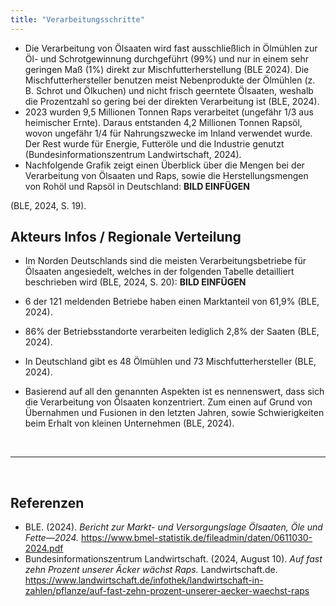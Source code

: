 ```yaml
---
title: "Verarbeitungsschritte"
---
```


- Die Verarbeitung von Ölsaaten wird fast ausschließlich in Ölmühlen zur Öl- und Schrotgewinnung durchgeführt (99%) und nur in einem sehr geringen Maß (1%) direkt zur Mischfutterherstellung (BLE 2024). Die Mischfutterhersteller benutzen meist Nebenprodukte der Ölmühlen (z. B. Schrot und Ölkuchen) und nicht frisch geerntete Ölsaaten, weshalb die Prozentzahl so gering bei der direkten Verarbeitung ist (BLE, 2024).
- 2023 wurden 9,5 Millionen Tonnen Raps verarbeitet (ungefähr 1/3 aus heimischer Ernte). Daraus entstanden 4,2 Millionen Tonnen Rapsöl, wovon ungefähr 1/4 für Nahrungszwecke im Inland verwendet wurde. Der Rest wurde für Energie, Futteröle und die Industrie genutzt (Bundesinformationszentrum Landwirtschaft, 2024).
- Nachfolgende Grafik zeigt einen Überblick über die Mengen bei der Verarbeitung von Ölsaaten und Raps, sowie die Herstellungsmengen von Rohöl und Rapsöl in Deutschland:
**BILD EINFÜGEN**

(BLE, 2024, S. 19).


## Akteurs Infos / Regionale Verteilung
- Im Norden Deutschlands sind die meisten Verarbeitungsbetriebe für Ölsaaten angesiedelt, welches in der folgenden Tabelle detailliert beschrieben wird (BLE, 2024, S. 20):
**BILD EINFÜGEN**

- 6 der 121 meldenden Betriebe haben einen Marktanteil von 61,9% (BLE, 2024).
- 86% der Betriebsstandorte verarbeiten lediglich 2,8% der Saaten (BLE, 2024).
- In Deutschland gibt es 48 Ölmühlen und 73 Mischfutterhersteller (BLE, 2024).
- Basierend auf all den genannten Aspekten ist es nennenswert, dass sich die Verarbeitung von Ölsaaten konzentriert. Zum einen auf Grund von Übernahmen und Fusionen in den letzten Jahren, sowie Schwierigkeiten beim Erhalt von kleinen Unternehmen (BLE, 2024).



<br>

---

<br> 

## Referenzen
- BLE. (2024). *Bericht zur Markt- und Versorgungslage Ölsaaten, Öle und Fette—2024.* <https://www.bmel-statistik.de/fileadmin/daten/0611030-2024.pdf>
- Bundesinformationszentrum Landwirtschaft. (2024, August 10). *Auf fast zehn Prozent unserer Äcker wächst Raps.* Landwirtschaft.de. <https://www.landwirtschaft.de/infothek/landwirtschaft-in-zahlen/pflanze/auf-fast-zehn-prozent-unserer-aecker-waechst-raps>

